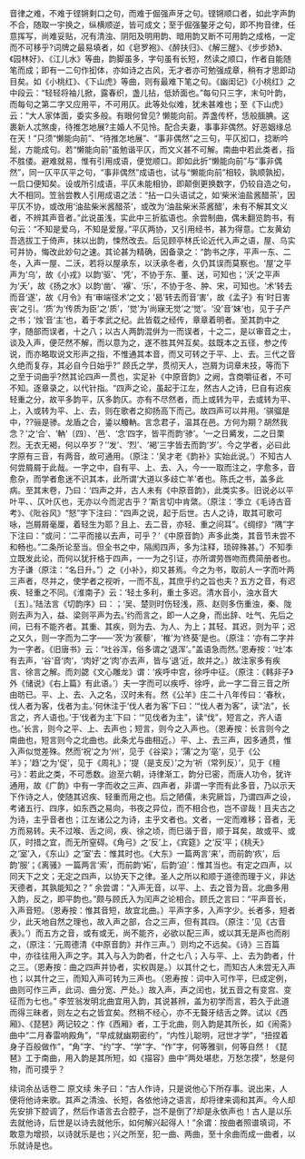 <!-- { "loadSidebar": true } -->
音律之难，不难于铿锵剩口之句，而难于倔强声牙之句。铿锵顺口者，如此字声韵不合，随取一宇换之，纵横顺逆，皆可成文；至于倔强鏊牙之句，即不拘音律，任意挥写，尚难妥贴，况有清浊、阴阳及明用韵、暗用韵又断不可用韵之成格，一定而不可移乎?词牌之最易填者，如《皂罗袍》、《醉扶归》、《解三醒》、《步步娇》、《园林好》、《江儿水》等曲，韵脚虽多，字句虽有长短，然读之顺口，作者自能随笔而成；即有一二句作抝体，亦如诗之古风，无才者亦可勉强成章，稍有才思即动目矣。如《小桃红》、《下山虎》等曲，则有最难下笔之句。《幽闺记》《小桃红》之中段云：“轻轻将袖儿掀，露春织，盏儿拈，低娇面也。”每句只三字，末句叶韵，而每句之第二字又应用平，不可用仄。此等处似难，犹未甚难也；至《下山虎》云：“大人家体面，委实多般。有眼何曾见? 懒能向前。弄盏传杯，恁般腼腆。这裹新人忒煞虔，待推怎地展?主婚人不见怜。配合夫妻，事事非偶然。好恶姻缘总在天！”只须“懒能向前”、“待推怎地展”、“事非偶然”之三句，平仄抝口，捻断吟髭，方能成句。若“懒能向前”虽勉谐平仄，而文义甚不可解。南曲中若此类者，指不胜偻。避难就易，惟有引用成语，便觉顺口。即如此折“懒能向前”与“事非偶然”，同一仄平仄平之句，“事非偶然”成语也，试与“懒能向前”相较，孰顺孰抝，一启口便知矣。设或所引成语，平仄未能相协，即颠倒更换数字，仍较自造之句，大不相同。笠翁尝教人引用成语之法：“拈一口头语试之，如‘柴米油盐酱醋茶’，因平仄不协，或改用‘油盐柴米酱醋茶’，或改为‘油盐柴米茶酱醋’，未有不解其文义者，不辨其声音者。”此说虽浅，实此中三折肱语也。余尝制曲，偶未翻览韵书，有句云：“不知是爱乌，不知是爱屋。”平仄两协，又引用经书，甚为得意。亡友黄幼吾选拔工于倚声，抹以出韵，悚然改去。后见顾亭林氏论近代入声之语，屋、乌实可并协，悔改此妙句之速。其论甚为精确，因备录之：“韵书之序，平声一东、二冬，入声一屋、二沃，若将以屋承东，以沃承冬者，久仍其误而莫察也。‘屋’之平声为‘乌’，故《小戎》以韵‘驱’、‘凭’，不协于东、董、送，可知也；‘沃’之平声为‘夭’，故《扬之水》以韵‘凿’、‘襮’、‘乐’，不协于冬、肿、宋，可知也。‘术’转去而音‘遂’，故《月令》有‘审端径术’之文；‘曷’转去而音‘害’，故《孟子》有‘时日害丧’之引。‘质’为‘传质为臣’之‘质’，‘觉’为‘尚寐无觉’之‘觉’。‘没’音‘妹’也，见于子产之书；‘烛’音‘主’也，着于孝武之纪。此皆载之经传，章章着明者。至其韵中之字，随部而误者，十之八；以古人两韵混倂为一而误者，十之二，是以审音之士，谈及入声，便茫然不解，而以意为之，遂不胜其舛互矣。兹既本之五径，参之传说，而亦略取说文形声之指，不惟通其本音，而又可转之于平、上、去。三代之音久绝而复存，其必自今日始乎?”
顾氏之学，贯彻天人，岂屑为词章末技，等而下之至于词曲乎?然其论四声一贯也，实足补《中原音韵》之阙，含商嚼征者，不可不知。逐章录之，以代针指。“四声之论，虽起于江左，然古人之诗，巳自有迟疾轻重之分，故平多韵平，仄多韵仄。亦有不尽然者，而上或转为平，去或转为平、上，入或转为平、上、去，则在歌者之抑扬高下而己。故四声可以并用。‘骐骝是中，??骊是骖。龙盾之合，鋈以觼軜。言念君子，温其在邑。方何为期？胡然我念？’之‘合’、‘軜’〔四〕、‘邑’、‘念’四字，皆平而韵‘骖’。‘一之日觱发，二之日栗烈。无衣无褐，何以卒岁？’‘发’、‘烈’、‘褐’三字皆去而韵‘岁’。今之学者，必曰此字原有三音，有两音，故可通用。（原注：‘吴才老《韵补》实始此说。’）不知古人何尝屑屑于此哉。一字之中，自有平、上、去、入，今一一取而注之，字愈多，音愈杂，而学者愈迷不识其本，此所谓‘大道以多歧亡羊’者也。陈氏之书，盖多此病。至其末卷，乃曰：‘四声之并，古人未有《中原音韵》，此类实多。旧说必以平叶平、、仄叶仄也，无亦以今而泥古乎？’斯言切中肯綮。（原注：‘季立《毛诗古音考》、《阰谷风》“怒”字下注曰：“四声之说，起于后世。古人之诗，取其可歌可咏，岂屑屑毫厘，着轻生为耶？且上、去二音，亦轻、重之间耳”。《绸缪》“隅”字下注曰：“或问：‘二平而接以去声，可乎？’《中原音韵》声多此类，其音节未尝不和畅也。”二条所论至当。但全书之中，隔阂四声，多为注释，琐碎殊甚。’）不知季立既发此论，而何以犹扞格于四声，一一为之引证，亦所谓劳唇吻而费简册者也。方子谦（原注：“名日升。”）之《小补》，抑又甚焉。今之为书，取前人一字而叶两三声者，尽并之，使学者之视听，一而不乱，其庶乎约之旨也夫？五方之音，有迟疾、轻重之不同。《淮南子》云：‘轻土多利，重土多迟。清水音小，浊水音大〔五〕。’陆法言《切韵序》曰：；‘吴、楚则时伤轻浅，燕、赵则多伤重浊，秦、陇则去声为入，益、梁则平声为去。’约而言之，即一人之身，而出辞、吐气、先后之间，已有不能齐者。其重、其疾，则为去、为人、为上；其轻、其迟，则为平；迟之又久，则一字而为二字——‘茨’为‘蒺藜’，‘椎’为‘终葵’是也。（原注：‘亦有二字并为一字者。《旧唐书》云：“吐谷浑，俗多谓之‘退浑’。”盖语急而然。’恩寿按：‘吐’本有去声，‘谷’音‘肉’，‘肉好’之‘肉’亦去声，皆与‘退’近，故并之。）故注家多有疾言、徐言之解。而刘勰《文心雕龙》谓：‘疾呼中宫，徐呼中征。（原注：《韩非子》外《储说》《右上篇》有此语。’）夫一字而可以疾呼、徐呼，此一字二音三音之所由昉已。平、上、去、入之名，汉时未有。然《公羊》庄二十八年传曰：‘春秋，伐人者为客，伐者为主。’何休注于‘伐人者为客’下曰：‘“伐人者为客”，读“法”，长言之，齐人语也。’于‘伐者为主’下曰：‘“见伐者为主”，读“伐”，短言之，齐人语也。’长言，则今之平、上、去声也；短言，则今之入声也。（恩寿按：长言则今之南曲也，短言则今之北曲也。此条尤与曲相近。）平、上、去三声，因多通贯，惟入声似觉差殊。然而‘祝’之为‘州’，见于《谷梁》；‘蒲’之为‘亳’，见于《公羊》；‘趋’之为‘促’，见于《周礼》；‘提（是支反）’之为‘祈（常列反）’，见于《檀弓》：若此之类，不可悉数。迨至六朝，诗律渐工，韵分已密，而唐人功令，犹许通用，故《广韵》中有一字而收之三声、四声者，非谓一字而有此多音，乃以示天下作诗之人，使随其迟疾、轻重而用之也。后之陋儒，未究厥旨，乃谓四声之设，考诸五行、四序，如东西之易向，书夜之异位，而不相合也，岂不谬哉！且夫古之为诗，主乎音者也；江左诸公之为诗，主乎文者也。文者，一定而难移；音者，无方而易转。夫不过喉、舌之间，疾、徐之顷，而巳谐于音，顺于耳矣，故或平、或仄，时措之宜，而无所窒碍。《角弓》之‘反’上，《宾筵》之‘反’平；《桃夭》之‘室’入，《东山》之‘室’去：惟其时也。《大东》一篇两言‘来’，而前韵‘疚’，后韵‘服’；《离骚》一篇两言‘索’，而前韵‘妬’，后韵‘迫’：惟其当也。有定之四声，以同天下之文；无定之四声，以协天下之律。圣人之所以和顺于道德而理于义，非达天德者，其孰能知之？”
余尝谓：“入声无音，以平、上、去之音为音。北曲多用入韵，反之，即平韵也。”颇与顾氏入为闰声之论相合。顾氏之言曰：“平声音长，入声音短。（恩寿按：惟其音短，故宜北曲。）平声字多，入声字少。长者多，短者少，此天地自然之理也，故入声之部，合之三声，但有其四。（原注：‘见《古音表》。’）而五方之音，或有或无，尚不能齐，必欲以配三声，或以其无是声也而削之，（原注：‘元周德清《中原音韵》并作三声。’）则均之不远矣。《诗》三百篇中，亦往往用入声之字。其入与入为韵者，什之七八；入与平、上、去为韵者，什之三。（恩寿按：曲之四声并协者，实权舆是。）以其什之七，而知古人未尝无入声也；以其什之三，而知入声可转为三声也。（恩寿按：词中入可作平，巳成定例，曲则可作三声，此词、曲分宽、严处。）故入声，声之闰也，犹五音之有变宫、变征而为七也。”
李笠翁发明北曲宜用入韵，其说甚辨，盖为初学而言，若久于此道而得三昧者，则左之右之皆宜矣。然稍不经心，亦不无聱牙结舌之弊。试以《西厢》、《琵琶》两记较之：作《西厢》者，工于北曲，则入韵是其所长，如《闹斋》曲中“二月春雷响殿角”，“早成就幽期密约”，“内性儿聪明，冠世才学”，“扭捏着身子百般做作”，“角”字、“约”字、“学”字、“作”字，何等雅驯，何等自然！《琵琶》工于南曲，用入韵是其所短，如《描容》曲中“两处堪悲，万愁怎摸”，愁是何物，而可摸乎？

续词余丛话卷二
    原文续
朱子曰：“古人作诗，只是说他心下所存事。说出来，人便将他诗来歌。其声之清浊、长短，各依他诗之语言，却将律来调和其声。今人却先安排下腔调了，然后作语言去合腔子，岂不是倒了?却是永依声也！古人是以乐去就他诗，后世是以诗去就他乐，如何解兴起得人！”余谓：按曲者照谱填词，不敢意为增损，以诗就乐是也；兴之所至，犯一曲、两曲，至十余曲而成一曲者，以乐就诗是也。
